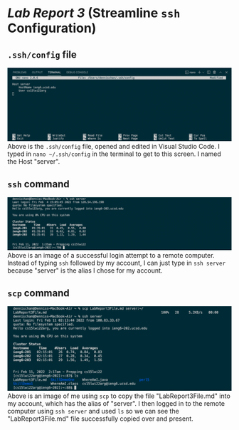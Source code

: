 # ***Lab Report 3*** (Streamline `ssh` Configuration)

## `.ssh/config` file
![Image](sshconfig.png)
Above is the `.ssh/config` file, opened and edited in Visual Studio Code. I typed in `nano ~/.ssh/config` in the terminal to get to this screen. I named the Host "server".

## `ssh` command
![Image](sshserver.png)
Above is an image of a successful login attempt to a remote computer. Instead of typing `ssh` followed by my account, I can just type in `ssh server` because "server" is the alias I chose for my account.

## `scp` command
![Image](scpserver.png)
Above is an image of me using `scp` to copy the file "LabReport3File.md" into my account, which has the alias of "server". I then logged in to the remote computer using `ssh server` and used `ls` so we can see the "LabReport3File.md" file successfully copied over and present.